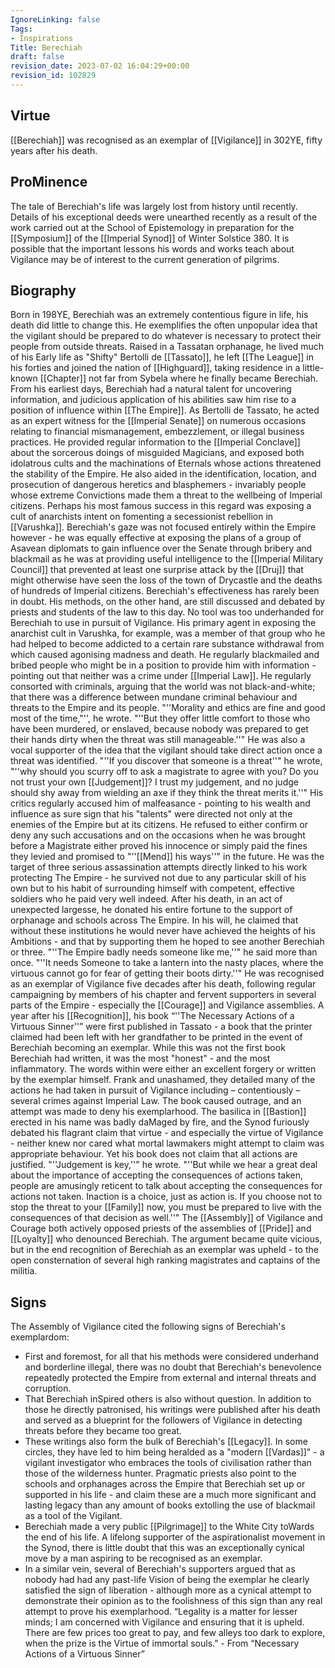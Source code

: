 ```yaml
---
IgnoreLinking: false
Tags:
- Inspirations
Title: Berechiah
draft: false
revision_date: 2023-07-02 16:04:29+00:00
revision_id: 102829
---
```


## Virtue
[[Berechiah]] was recognised as an exemplar of [[Vigilance]] in 302YE, fifty years after his death.
## ProMinence
The tale of Berechiah's life was largely lost from history until recently. Details of his exceptional deeds were unearthed recently as a result of the work carried out at the School of Epistemology in preparation for the [[Symposium]] of the [[Imperial Synod]] of Winter Solstice 380. It is possible that the important lessons his words and works teach about Vigilance may be of interest to the current generation of pilgrims.
## Biography
Born in 198YE, Berechiah was an extremely contentious figure in life, his death did little to change this. He exemplifies the often unpopular idea that the vigilant should be prepared to do whatever is necessary to protect their people from outside threats. Raised in a Tassatan orphanage, he lived much of his Early life as "Shifty" Bertolli de [[Tassato]], he left [[The League]] in his forties and joined the nation of [[Highguard]], taking residence in a little-known [[Chapter]] not far from Sybela where he finally became Berechiah.
From his earliest days, Berechiah had a natural talent for uncovering information, and judicious application of his abilities saw him rise to a position of influence within [[The Empire]]. As Bertolli de Tassato, he acted as an expert witness for the [[Imperial Senate]] on numerous occasions relating to financial mismanagement, embezzlement, or illegal business practices. He provided regular information to the [[Imperial Conclave]] about the sorcerous doings of misguided Magicians, and exposed both idolatrous cults and the machinations of Eternals whose actions threatened the stability of the Empire. 
He also aided in the identification, location, and prosecution of dangerous heretics and blasphemers - invariably people whose extreme Convictions made them a threat to the wellbeing of Imperial citizens. Perhaps his most famous success in this regard was exposing a cult of anarchists intent on fomenting a secessionist rebellion in [[Varushka]]. Berechiah's gaze was not focused entirely within the Empire however - he was equally effective at exposing the plans of a group of Asavean diplomats to gain influence over the Senate through bribery and blackmail as he was at providing useful intelligence to the [[Imperial Military Council]] that prevented at least one surprise attack by the [[Druj]] that might otherwise have seen the loss of the town of Drycastle and the deaths of hundreds of Imperial citizens.
Berechiah's effectiveness has rarely been in doubt. His methods, on the other hand, are still discussed and debated by priests and students of the law to this day. No tool was too underhanded for Berechiah to use in pursuit of Vigilance. His primary agent in exposing the anarchist cult in Varushka, for example, was a member of that group who he had helped to become addicted to a certain rare substance withdrawal from which caused agonising madness and death. He regularly blackmailed and bribed people who might be in a position to provide him with information - pointing out that neither was a crime under [[Imperial Law]]. He regularly consorted with criminals, arguing that the world was not black-and-white; that there was a difference between mundane criminal behaviour and threats to the Empire and its people. "''Morality and ethics are fine and good most of the time,"'', he wrote. "''But they offer little comfort to those who have been murdered, or enslaved, because nobody was prepared to get their hands dirty when the threat was still manageable.''" 
He was also a vocal supporter of the idea that the vigilant should take direct action once a threat was identified. "''If you discover that someone is a threat''" he wrote, "''why should you scurry off to ask a magistrate to agree with you? Do you not trust your own [[Judgement]]? I trust my judgement, and no judge should shy away from wielding an axe if they think the threat merits it.''" 
His critics regularly accused him of malfeasance - pointing to his wealth and influence as sure sign that his "talents" were directed not only at the enemies of the Empire but at its citizens. He refused to either confirm or deny any such accusations and on the occasions when he was brought before a Magistrate either proved his innocence or simply paid the fines they levied and promised to "''[[Mend]] his ways''" in the future. He was the target of three serious assassination attempts directly linked to his work protecting The Empire - he survived not due to any particular skill of his own but to his habit of surrounding himself with competent, effective soldiers who he paid very well indeed.
After his death, in an act of unexpected largesse, he donated his entire fortune to the support of orphanage and schools across The Empire. In his will, he claimed that without these institutions he would never have achieved the heights of his Ambitions - and that by supporting them he hoped to see another Berechiah or three. "''The Empire badly needs someone like me,''" he said more than once. "''It needs Someone to take a lantern into the nasty places, where the virtuous cannot go for fear of getting their boots dirty.''"
He was recognised as an exemplar of Vigilance five decades after his death, following regular campaigning by members of his chapter and fervent supporters in several parts of the Empire - especially the [[Courage]] and Vigilance assemblies. A year after his [[Recognition]], his book “''The Necessary Actions of a Virtuous Sinner''” were first published in Tassato - a book that the printer claimed had been left with her grandfather to be printed in the event of Berechiah becoming an exemplar. While this was not the first book Berechiah had written, it was the most "honest" - and the most inflammatory. The words within were either an excellent forgery or written by the exemplar himself. Frank and unashamed, they detailed many of the actions he had taken in pursuit of Vigilance including – contentiously – several crimes against Imperial Law. The book caused outrage, and an attempt was made to deny his exemplarhood. The basilica in [[Bastion]] erected in his name was badly daMaged by fire, and the Synod furiously debated his flagrant claim that virtue - and especially the virtue of Vigilance - neither knew nor cared what mortal lawmakers might attempt to claim was appropriate behaviour.
Yet his book does not claim that all actions are justified. "''Judgement is key,''" he wrote. "''But while we hear a great deal about the importance of accepting the consequences of actions taken, people are amusingly reticent to talk about accepting the consequences for actions not taken. Inaction is a choice, just as action is. If you choose not to stop the threat to your [[Family]] now, you must be prepared to live with the consequences of that decision as well.''"
The [[Assembly]] of Vigilance and Courage both actively opposed priests of the assemblies of [[Pride]] and [[Loyalty]] who denounced Berechiah. The argument became quite vicious, but in the end recognition of Berechiah as an exemplar was upheld - to the open consternation of several high ranking magistrates and captains of the militia.
## Signs
The Assembly of Vigilance cited the following signs of Berechiah's exemplardom:
* First and foremost, for all that his methods were considered underhand and borderline illegal, there was no doubt that Berechiah's benevolence repeatedly protected the Empire from external and internal threats and corruption.
* That Berechiah inSpired others is also without question. In addition to those he directly patronised, his writings were published after his death and served as a blueprint for the followers of Vigilance in detecting threats before they became too great. 
* These writings also form the bulk of Berechiah's [[Legacy]]. In some circles, they have led to him being heralded as a "modern [[Vardas]]" - a vigilant investigator who embraces the tools of civilisation rather than those of the wilderness hunter. Pragmatic priests also point to the schools and orphanages across the Empire that Berechiah set up or supported in his life - and claim these are a much more significant and lasting legacy than any amount of books extolling the use of blackmail as a tool of the Vigilant. 
* Berechiah made a very public [[Pilgrimage]] to the White City toWards the end of his life. A lifelong supporter of the aspirationalist movement in the Synod, there is little doubt that this was an exceptionally cynical move by a man aspiring to be recognised as an exemplar.
* In a similar vein, several of Berechiah's supporters argued that as nobody had had any past-life Vision of being the exemplar he clearly satisfied the sign of liberation - although more as a cynical attempt to demonstrate their opinion as to the foolishness of this sign than any real attempt to prove his exemplarhood.
“Legality is a matter for lesser minds; I am concerned with Vigilance and ensuring that it is upheld. There are few prices too great to pay, and few alleys too dark to explore, when the prize is the Virtue of immortal souls.” - From “Necessary Actions of a Virtuous Sinner”